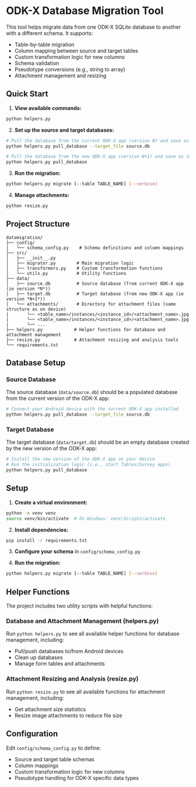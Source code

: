 # ODK-X Database Migration Tool

This tool helps migrate data from one ODK-X SQLite database to another with a different schema. It supports:
- Table-by-table migration
- Column mapping between source and target tables
- Custom transformation logic for new columns
- Schema validation
- Pseudotype conversions (e.g., string to array)
- Attachment management and resizing

## Quick Start

1. **View available commands:**
```bash
python helpers.py
```

2. **Set up the source and target databases:**
```bash
# Pull the database from the current ODK-X app (version N) and save as source.db
python helpers.py pull_database --target_file source.db

# Pull the database from the new ODK-X app (version N+1) and save as target.db
python helpers.py pull_database
```

3. **Run the migration:**
```bash
python helpers.py migrate [--table TABLE_NAME] [--verbose]
```

4. **Manage attachments:**
```bash
python resize.py
```

## Project Structure
```
datamigration/
├── config/
│   └── schema_config.py    # Schema definitions and column mappings
├── src/
│   ├── __init__.py
│   ├── migrator.py        # Main migration logic
│   ├── transformers.py    # Custom transformation functions
│   └── utils.py           # Utility functions
├── data/
│   ├── source.db          # Source database (from current ODK-X app (ie version *N*))
│   ├── target.db          # Target database (from new ODK-X app (ie version *N+1*))
│   └── attachments/       # Directory for attachment files (same structure as on device)
|       └── <table_name>/instances/<instance_id>/<attachment_name>.jpg
|       └── <table_name>/instances/<instance_id>/<attachment_name>.jpg
|       └── ...
├── helpers.py            # Helper functions for database and attachment management
├── resize.py             # Attachment resizing and analysis tools
└── requirements.txt
```

## Database Setup

### Source Database
The source database (`data/source.db`) should be a populated database from the current version of the ODK-X app:

```bash
# Connect your Android device with the current ODK-X app installed
python helpers.py pull_database --target_file source.db
```

### Target Database
The target database (`data/target.db`) should be an empty database created by the new version of the ODK-X app:

```bash
# Install the new version of the ODK-X app on your device
# Run the initialization logic (i.e., start Tables/Survey apps)
python helpers.py pull_database
```

## Setup

1. **Create a virtual environment:**
```bash
python -m venv venv
source venv/bin/activate  # On Windows: venv\Scripts\activate
```

2. **Install dependencies:**
```bash
pip install -r requirements.txt
```

3. **Configure your schema** in `config/schema_config.py`

4. **Run the migration:**
```bash
python helpers.py migrate [--table TABLE_NAME] [--verbose]
```

## Helper Functions
The project includes two utility scripts with helpful functions:

### Database and Attachment Management (helpers.py)
Run `python helpers.py` to see all available helper functions for database management, including:
- Pull/push databases to/from Android devices
- Clean up databases
- Manage form tables and attachments

### Attachment Resizing and Analysis (resize.py)
Run `python resize.py` to see all available functions for attachment management, including:
- Get attachment size statistics
- Resize image attachments to reduce file size

## Configuration
Edit `config/schema_config.py` to define:
- Source and target table schemas
- Column mappings
- Custom transformation logic for new columns
- Pseudotype handling for ODK-X specific data types
